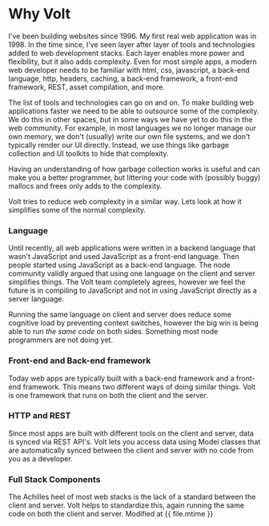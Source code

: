 # Why Volt

I've been building websites since 1996.  My first real web application was in 1998.  In the time since, I've seen layer after layer of tools and technologies added to web development stacks.  Each layer enables more power and flexibility, but it also adds complexity.  Even for most simple apps, a modern web developer needs to be familiar with html, css, javascript, a back-end language, http, headers, caching, a back-end framework, a front-end framework, REST, asset compilation, and more.

The list of tools and technologies can go on and on.  To make building web applications faster we need to be able to outsource some of the complexity.  We do this in other spaces, but in some ways we have yet to do this in the web community.  For example, in most languages we no longer manage our own memory, we don't (usually) write our own file systems, and we don't typically render our UI directly.  Instead, we use things like garbage collection and UI toolkits to hide that complexity.

Having an understanding of how garbage collection works is useful and can make you a better programmer, but littering your code with (possibly buggy) mallocs and frees only adds to the complexity.

Volt tries to reduce web complexity in a similar way.  Lets look at how it simplifies some of the normal complexity.

### Language

Until recently, all web applications were written in a backend language that wasn't JavaScript and used JavaScript as a front-end language.  Then people started using JavaScript as a back-end language.  The node community validly argued that using one language on the client and server simplifies things.  The Volt team completely agrees, however we feel the future is in compiling to JavaScript and not in using JavaScript directly as a server language.

Running the same language on client and server does reduce some cognitive load by preventing context switches, however the big win is being able to run *the same code* on both sides.  Something most node programmers are not doing yet.

### Front-end and Back-end framework

Today web apps are typically built with a back-end framework and a front-end framework.  This means two different ways of doing similar things.  Volt is one framework that runs on both the client and the server.

### HTTP and REST

Since most apps are built with different tools on the client and server, data is synced via REST API's.  Volt lets you access data using Model classes that are automatically synced between the client and server with no code from you as a developer.

### Full Stack Components

The Achilles heel of most web stacks is the lack of a standard between the client and server.  Volt helps to standardize this, again running the same code on both the client and server.
Modified at {{ file.mtime }}
